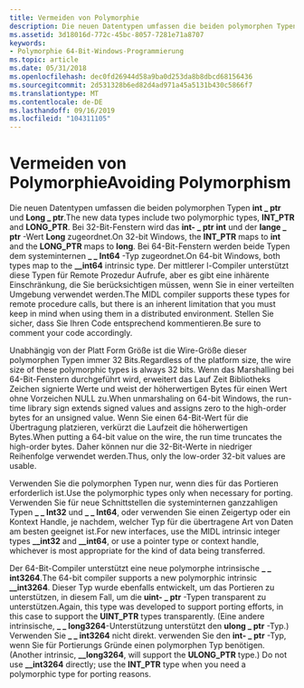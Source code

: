 ```yaml
---
title: Vermeiden von Polymorphie
description: Die neuen Datentypen umfassen die beiden polymorphen Typen int \_ ptr und Long \_ ptr.
ms.assetid: 3d18016d-772c-45bc-8057-7281e71a8707
keywords:
- Polymorphie 64-Bit-Windows-Programmierung
ms.topic: article
ms.date: 05/31/2018
ms.openlocfilehash: dec0fd26944d58a9ba0d253da8b8dbcd68156436
ms.sourcegitcommit: 2d531328b6ed82d4ad971a45a5131b430c5866f7
ms.translationtype: MT
ms.contentlocale: de-DE
ms.lasthandoff: 09/16/2019
ms.locfileid: "104311105"
---
```

# <a name="avoiding-polymorphism"></a><span data-ttu-id="25da5-104">Vermeiden von Polymorphie</span><span class="sxs-lookup"><span data-stu-id="25da5-104">Avoiding Polymorphism</span></span>

<span data-ttu-id="25da5-105">Die neuen Datentypen umfassen die beiden polymorphen Typen **int \_ ptr** und **Long \_ ptr**.</span><span class="sxs-lookup"><span data-stu-id="25da5-105">The new data types include two polymorphic types, **INT\_PTR** and **LONG\_PTR**.</span></span> <span data-ttu-id="25da5-106">Bei 32-Bit-Fenstern wird das **int- \_ ptr** **int** und der **lange \_ ptr** -Wert **Long** zugeordnet.</span><span class="sxs-lookup"><span data-stu-id="25da5-106">On 32-bit Windows, the **INT\_PTR** maps to **int** and the **LONG\_PTR** maps to **long**.</span></span> <span data-ttu-id="25da5-107">Bei 64-Bit-Fenstern werden beide Typen dem systeminternen **\_ \_ Int64** -Typ zugeordnet.</span><span class="sxs-lookup"><span data-stu-id="25da5-107">On 64-bit Windows, both types map to the **\_\_int64** intrinsic type.</span></span> <span data-ttu-id="25da5-108">Der mittlerer l-Compiler unterstützt diese Typen für Remote Prozedur Aufrufe, aber es gibt eine inhärente Einschränkung, die Sie berücksichtigen müssen, wenn Sie in einer verteilten Umgebung verwendet werden.</span><span class="sxs-lookup"><span data-stu-id="25da5-108">The MIDL compiler supports these types for remote procedure calls, but there is an inherent limitation that you must keep in mind when using them in a distributed environment.</span></span> <span data-ttu-id="25da5-109">Stellen Sie sicher, dass Sie Ihren Code entsprechend kommentieren.</span><span class="sxs-lookup"><span data-stu-id="25da5-109">Be sure to comment your code accordingly.</span></span>

<span data-ttu-id="25da5-110">Unabhängig von der Platt Form Größe ist die Wire-Größe dieser polymorphen Typen immer 32 Bits.</span><span class="sxs-lookup"><span data-stu-id="25da5-110">Regardless of the platform size, the wire size of these polymorphic types is always 32 bits.</span></span> <span data-ttu-id="25da5-111">Wenn das Marshalling bei 64-Bit-Fenstern durchgeführt wird, erweitert das Lauf Zeit Bibliotheks Zeichen signierte Werte und weist der höherwertigen Bytes für einen Wert ohne Vorzeichen NULL zu.</span><span class="sxs-lookup"><span data-stu-id="25da5-111">When unmarshaling on 64-bit Windows, the run-time library sign extends signed values and assigns zero to the high-order bytes for an unsigned value.</span></span> <span data-ttu-id="25da5-112">Wenn Sie einen 64-Bit-Wert für die Übertragung platzieren, verkürzt die Laufzeit die höherwertigen Bytes.</span><span class="sxs-lookup"><span data-stu-id="25da5-112">When putting a 64-bit value on the wire, the run time truncates the high-order bytes.</span></span> <span data-ttu-id="25da5-113">Daher können nur die 32-Bit-Werte in niedriger Reihenfolge verwendet werden.</span><span class="sxs-lookup"><span data-stu-id="25da5-113">Thus, only the low-order 32-bit values are usable.</span></span>

<span data-ttu-id="25da5-114">Verwenden Sie die polymorphen Typen nur, wenn dies für das Portieren erforderlich ist.</span><span class="sxs-lookup"><span data-stu-id="25da5-114">Use the polymorphic types only when necessary for porting.</span></span> <span data-ttu-id="25da5-115">Verwenden Sie für neue Schnittstellen die systeminternen ganzzahligen Typen **\_ \_ Int32** und **\_ \_ Int64**, oder verwenden Sie einen Zeigertyp oder ein Kontext Handle, je nachdem, welcher Typ für die übertragene Art von Daten am besten geeignet ist.</span><span class="sxs-lookup"><span data-stu-id="25da5-115">For new interfaces, use the MIDL intrinsic integer types **\_\_int32** and **\_\_int64**, or use a pointer type or context handle, whichever is most appropriate for the kind of data being transferred.</span></span>

<span data-ttu-id="25da5-116">Der 64-Bit-Compiler unterstützt eine neue polymorphe intrinsische **\_ \_ int3264**.</span><span class="sxs-lookup"><span data-stu-id="25da5-116">The 64-bit compiler supports a new polymorphic intrinsic **\_\_int3264**.</span></span> <span data-ttu-id="25da5-117">Dieser Typ wurde ebenfalls entwickelt, um das Portieren zu unterstützen, in diesem Fall, um die **uint- \_ ptr** -Typen transparent zu unterstützen.</span><span class="sxs-lookup"><span data-stu-id="25da5-117">Again, this type was developed to support porting efforts, in this case to support the **UINT\_PTR** types transparently.</span></span> <span data-ttu-id="25da5-118">(Eine andere intrinsische, **\_ \_ long3264**-Unterstützung unterstützt den **ulong \_ ptr** -Typ.) Verwenden Sie **\_ \_ int3264** nicht direkt. verwenden Sie den **int- \_ ptr** -Typ, wenn Sie für Portierungs Gründe einen polymorphen Typ benötigen.</span><span class="sxs-lookup"><span data-stu-id="25da5-118">(Another intrinsic, **\_\_long3264**, will support the **ULONG\_PTR** type.) Do not use **\_\_int3264** directly; use the **INT\_PTR** type when you need a polymorphic type for porting reasons.</span></span>

 

 




